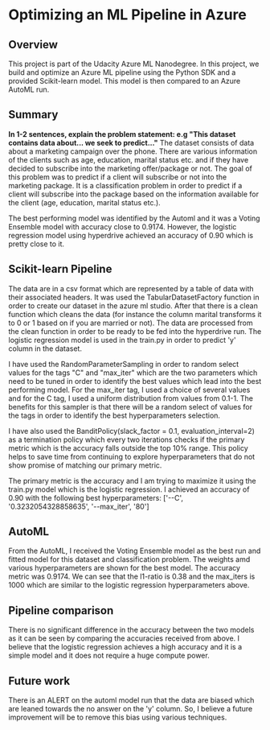 # Optimizing an ML Pipeline in Azure

## Overview
This project is part of the Udacity Azure ML Nanodegree.
In this project, we build and optimize an Azure ML pipeline using the Python SDK and a provided Scikit-learn model.
This model is then compared to an Azure AutoML run.

## Summary
**In 1-2 sentences, explain the problem statement: e.g "This dataset contains data about... we seek to predict..."**
The dataset consists of data about a marketing campaign over the phone. There are various information of the clients such as age, education, marital status etc. and if they have decided to subscribe into the marketing offer/package or not.
The goal of this problem was to predict if a client will subscribe or not into the marketing package. It is a classification problem in order to predict if a client will subscribe into the package based on the information available for the client (age, education, marital status etc.).

The best performing model was identified by the Automl and it was a Voting Ensemble model with accuracy close to 0.9174. However, the logistic regression model using hyperdrive achieved an accuracy of 0.90 which is pretty close to it.

## Scikit-learn Pipeline

The data are in a csv format which are represented by a table of data with their associated headers. It was used the TabularDatasetFactory function in order to create our dataset in the azure ml studio. After that there is a clean function which cleans the data (for instance the column marital transforms it to 0 or 1 based on if you are married or not). The data are processed from the clean function in order to be ready to be fed into the hyperdrive run. The logistic regression model is used in the train.py in order to predict 'y' column in the dataset. 

I have used the RandomParameterSampling in order to random select values for the tags "C" and "max_iter" which are the two parameters which need to be tuned in order to identify the best values which lead into the best performing model. For the max_iter tag, I used a choice of several values and for the C tag, I used a uniform distribution from values from 0.1-1. The benefits for this sampler is that there will be a random select of values for the tags in order to identify the best hyperparameters selection.

I have also used the BanditPolicy(slack_factor = 0.1, evaluation_interval=2) as a termination policy which every two iterations checks if the primary metric which is the accuracy falls outside the top 10% range. This policy helps to save time from continuing to explore hyperparameters that do not show promise of matching our primary metric.

The primary metric is the accuracy and I am trying to maximize it using the train.py model which is the logistic regression. I achieved an accuracy of 0.90 with the following best hyperparameters: ['--C', '0.3232054328858635', '--max_iter', '80']


## AutoML

From the AutoML, I received the Voting Ensemble model as the best run and fitted model for this dataset and classification problem. The weights amd various hyperparameters are shown for the best model. The accuracy metric was 0.9174. We can see that the l1-ratio is 0.38 and the max_iters is 1000 which are similar to the logistic regression hyperparameters above.

## Pipeline comparison
There is no significant difference in the accuracy between the two models as it can be seen by comparing the accuracies received from above. I believe that the logistic regression achieves a high accuracy and it is a simple model and it does not require a huge compute power.

## Future work

There is an ALERT on the automl model run that the data are biased which are leaned towards the no answer on the 'y' column. So, I believe a future improvement will be to remove this bias using various techniques.

